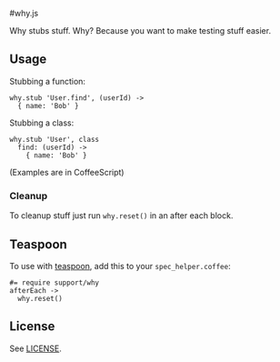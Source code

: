 #why.js

Why stubs stuff. Why? Because you want to make testing stuff easier.

## Usage

Stubbing a function:

    why.stub 'User.find', (userId) ->
      { name: 'Bob' }

Stubbing a class:

    why.stub 'User', class
      find: (userId) ->
        { name: 'Bob' }

(Examples are in CoffeeScript)

### Cleanup

To cleanup stuff just run `why.reset()` in an after each block.

## Teaspoon

To use with [teaspoon](https://github.com/modeset/teaspoon), add this to your `spec_helper.coffee`:

    #= require support/why
    afterEach ->
      why.reset()

## License

See [LICENSE](LICENSE).
